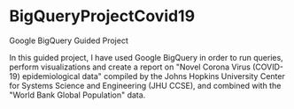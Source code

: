 # BigQueryProjectCovid19
Google BigQuery Guided Project

In this guided project, I have used Google BigQuery 
in order to run queries, perform visualizations 
and create a report on 
"Novel Corona Virus (COVID-19) epidemiological data" 
compiled by the Johns Hopkins University Center for Systems Science and Engineering (JHU CCSE),
and combined with the "World Bank Global Population" data.
